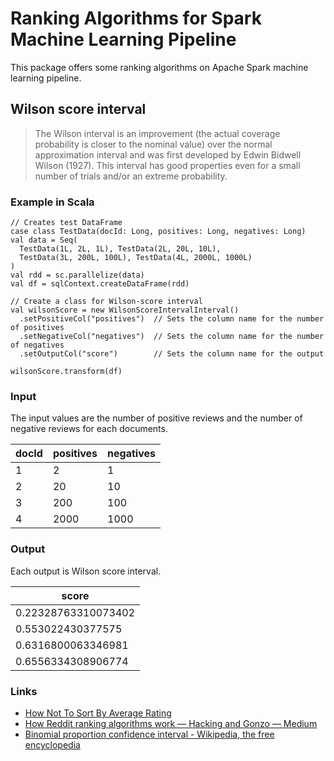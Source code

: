 # Ranking Algorithms for Spark Machine Learning Pipeline

This package offers some ranking algorithms on Apache Spark machine learning pipeline.

## Wilson score interval

> The Wilson interval is an improvement (the actual coverage probability is closer to the nominal value) over the normal approximation interval and was first developed by Edwin Bidwell Wilson (1927).
> This interval has good properties even for a small number of trials and/or an extreme probability.

### Example in Scala

```{scala}
// Creates test DataFrame
case class TestData(docId: Long, positives: Long, negatives: Long)
val data = Seq(
  TestData(1L, 2L, 1L), TestData(2L, 20L, 10L),
  TestData(3L, 200L, 100L), TestData(4L, 2000L, 1000L)
)
val rdd = sc.parallelize(data)
val df = sqlContext.createDataFrame(rdd)

// Create a class for Wilson-score interval
val wilsonScore = new WilsonScoreIntervalInterval()
  .setPositiveCol("positives")  // Sets the column name for the number of positives
  .setNegativeCol("negatives")  // Sets the column name for the number of negatives
  .setOutputCol("score")        // Sets the column name for the output

wilsonScore.transform(df)
```

### Input
The input values are the number of positive reviews and the number of negative reviews for each documents.

| docId | positives | negatives | 
|-------|-----------|-----------| 
| 1     | 2         | 1         | 
| 2     | 20        | 10        | 
| 3     | 200       | 100       | 
| 4     | 2000      | 1000      | 

### Output
Each output is Wilson score interval.

| score               | 
|---------------------| 
| 0.22328763310073402 | 
| 0.553022430377575   | 
| 0.6316800063346981  | 
| 0.6556334308906774  | 

### Links

- [How Not To Sort By Average Rating](http://www.evanmiller.org/how-not-to-sort-by-average-rating.html)
- [How Reddit ranking algorithms work — Hacking and Gonzo — Medium](https://medium.com/hacking-and-gonzo/how-reddit-ranking-algorithms-work-ef111e33d0d9#.v0k0nqnkv)
- [Binomial proportion confidence interval \- Wikipedia, the free encyclopedia](https://en.wikipedia.org/wiki/Binomial_proportion_confidence_interval)
